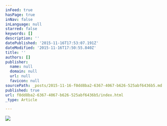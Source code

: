 ```yaml
---
inFeed: true
hasPage: true
inNav: false
inLanguage: null
starred: false
keywords: []
description: ''
datePublished: '2015-11-16T17:53:07.191Z'
dateModified: '2015-11-16T17:50:55.840Z'
title: ''
authors: []
publisher:
  name: null
  domain: null
  url: null
  favicon: null
sourcePath: _posts/2015-11-16-f0dd8ba2-6367-4067-b626-525abf6436b5.md
published: true
url: f0dd8ba2-6367-4067-b626-525abf6436b5/index.html
_type: Article

---
```

![](https://the-grid-user-content.s3-us-west-2.amazonaws.com/0a243bff-d68e-45f9-ac3f-9a39ee1c780b.jpg)